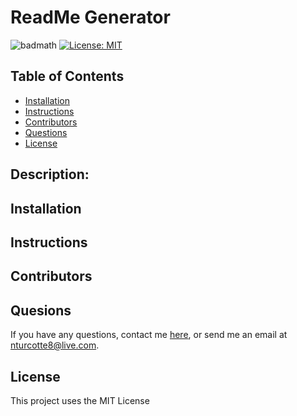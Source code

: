 
 # ReadMe Generator
![badmath](https://img.shields.io/github/repo-size/s/s)
[![License: MIT](https://img.shields.io/badge/License-MIT-yellow.svg)](https://opensource.org/licenses/MIT)
 ## Table of Contents
* [Installation](#installation)
* [Instructions](#instructions)
* [Contributors](#contributors)
* [Questions](#questions)
* [License](#license)

## Description:


## Installation


## Instructions


## Contributors


## Quesions
If you have any questions, contact me <a href="https://github.com/TheHebi" target="_blank">here</a>, or send me an email at nturcotte8@live.com.

## License 
 This project uses the MIT License
